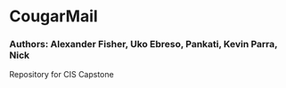 # CougarMail
### Authors: Alexander Fisher, Uko Ebreso, Pankati, Kevin Parra, Nick
Repository for CIS Capstone
